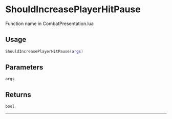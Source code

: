 # ShouldIncreasePlayerHitPause
Function name in CombatPresentation.lua
## Usage
```lua
ShouldIncreasePlayerHitPause(args)
```
## Parameters
`args`
## Returns
`bool`

---
